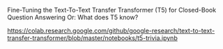 Fine-Tuning the Text-To-Text Transfer Transformer (T5) for Closed-Book Question Answering Or: What does T5 know?

https://colab.research.google.com/github/google-research/text-to-text-transfer-transformer/blob/master/notebooks/t5-trivia.ipynb